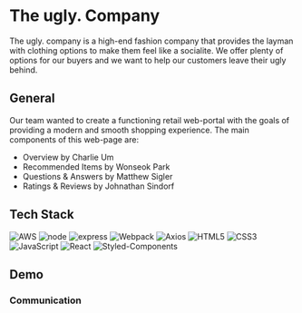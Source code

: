 # The ugly. Company

  The ugly. company is a high-end fashion company that provides the layman with clothing options to make them feel like a socialite. We offer plenty of options for our buyers and we want to help our customers leave their ugly behind. 
  
## General
  
  Our team wanted to create a functioning retail web-portal with the goals of providing a modern and smooth shopping experience. The main components of this web-page are:
  
  - Overview by Charlie Um
  - Recommended Items by Wonseok Park
  - Questions & Answers by Matthew Sigler
  - Ratings & Reviews by Johnathan Sindorf
  
## Tech Stack

![AWS](https://img.shields.io/badge/AWS-%23FF9900.svg?style=for-the-badge&logo=amazon-aws&logoColor=white)
![node](https://img.shields.io/badge/Node.js-43853D?style=for-the-badge&logo=node.js&logoColor=white)
![express](https://img.shields.io/badge/Express.js-000000?style=for-the-badge&logo=express&logoColor=white)
![Webpack](https://img.shields.io/badge/webpack-%238DD6F9.svg?style=for-the-badge&logo=webpack&logoColor=black)
![Axios](https://img.shields.io/badge/axios-5a29e4.svg?style=for-the-badge&logo=axios&logoColor=white)
![HTML5](https://img.shields.io/badge/html5-%23E34F26.svg?style=for-the-badge&logo=html5&logoColor=white)
![CSS3](https://img.shields.io/badge/css3-%231572B6.svg?style=for-the-badge&logo=css3&logoColor=white)
![JavaScript](https://img.shields.io/badge/javascript-%23323330.svg?style=for-the-badge&logo=javascript&logoColor=%23F7DF1E)
![React](https://img.shields.io/badge/react-%2320232a.svg?style=for-the-badge&logo=react&logoColor=%2361DAFB)
![Styled-Components](https://img.shields.io/badge/styled--components-blueviolet.svg?style=for-the-badge&logo=styled-components&logoColor=white)
 
## Demo
 
### Communication
